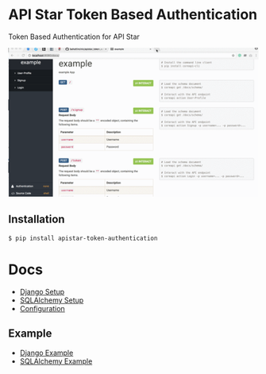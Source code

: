 # API Star Token Based Authentication

Token Based Authentication for API Star

![](docs/docs.gif)

## Installation

```
$ pip install apistar-token-authentication
```

# Docs
- [Django Setup](docs/DJANGO_SETUP.md)
- [SQLAlchemy Setup](docs/SQLALCHEMY_SETUP.md)
- [Configuration](docs/CONFIGURATION.md)

## Example

- [Django Example](examples/django)
- [SQLAlchemy Example](examples/sqlalchemy)

